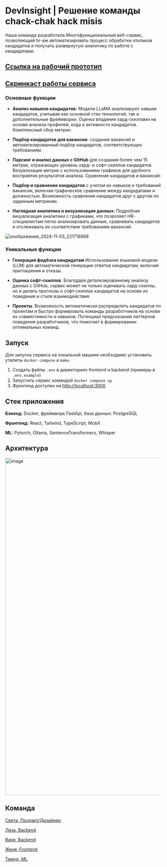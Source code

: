 # DevInsight | Решение команды chack-chak hack misis

Наша команда разработала Многофункциональный веб-сервис, позволяющий hr-ам автоматизировать процесс обработки откликов кандидатов и получать развернутую аналитику по работе с кандидатами.

## [Ссылка на рабочий прототип](https://misis.tech)

## [Скринкаст работы сервиса]()

### Основные функции
 - **Анализ навыков кандидатов:**
Модели LLaMA анализируют навыки кандидатов, учитывая как основной стек технологий, так и дополнительные фреймворки.
Оценка владения хард-скиллами на основе анализа профилей, кода и активности кандидатов.
Комплексный сбор метрик:

- **Подбор кандидатов для вакансии**: создание вакансий и автоматизированный подбор кандидатов, соответствующих требованиям.

- **Парсинг и анализ данных с GitHub** для создания более чем 15 метрик, отражающих уровень хард- и софт-скиллов кандидатов.
Визуализация метрик с использованием графиков для удобного восприятия результатов анализа.
Сравнение кандидатов и вакансий:

 - **Подбор и сравнение кандидатов** с учетом их навыков и требований вакансии, включая графическое сравнение между кандидатами и должностью.
Возможность сравнения кандидатов друг с другом по заданным метрикам.

- **Наглядная аналитика и визуализация данных:** Подробная визуализация аналитики с графиками, что позволяет HR-специалистам легко анализировать данные, сравнивать кандидатов и отслеживать их соответствие требованиям вакансий.

![изображение_2024-11-03_221716668](https://github.com/user-attachments/assets/bd1be289-2969-4838-bb75-2514534d9c43)

### Уникальные функции

- **Генерация фидбэка кандидатам** Использование языковой модели (LLM) для автоматической генерации ответов кандидатам, включая приглашения и отказы.

- **Оценка софт-скиллов**. Благодаря детализированному анализу данных с GitHub, сервис может не только оценивать хард-скиллы, но и делать прогнозы о софт-скиллах кандидатов на основе их поведения и стиля взаимодействия.

- **Проекты**. 
Возможность автоматически распределять кандидатов по проектам и быстро формировать команды разработчиков на основе их совместимости и навыков.
Потенциал предсказания паттернов поведения разработчиков, что помогает в формировании оптимальных команд.

## Запуск

Для запуска сервиса на локальной машине необходимо установить утилиты `docker-compose` и `make`.

1. Создать файлы `.env` в директориях frontend и backend (примеры в `.env.example`)
2. Запустить сервис командой `docker compose up`
3. Фронтенд доступен на [http://localhost:3000](http://localhost:3000)

## Стек приложения
**Бэкенд:** Docker, фреймворк FastApi, база данных: PostgreSQL

**Фронтенд:** React, Tailwind, TypeScript, MobX

**ML:** Pytorch, Ollama, SentenceTransformers, Whisper

## Архитектура
<img width="1083" alt="image" src="https://github.com/user-attachments/assets/7a082ab9-b5f6-4166-bd9d-aa5ea788028f">



## Команда
[Света, Продакт/Дизайнер](https://t.me/gleamhaze)

[Лиза, Backend](https://t.me/lisaanthro)

[Ваня, Backend](https://t.me/avalanche05) 

[Женя, Frontend](https://t.me/shmate)

[Тимур, ML](https://t.me/goddesu)

